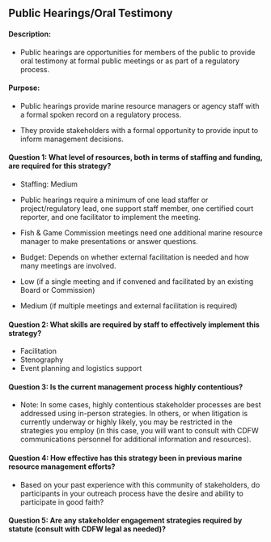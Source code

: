 ## Public Hearings/Oral Testimony
#### Description: 
-  Public hearings are opportunities for members of the public to provide oral testimony at formal public meetings or as part of a regulatory process.

#### Purpose:
-  Public hearings provide marine resource managers or agency staff with a formal spoken record on a regulatory process.

-  They provide stakeholders with a formal opportunity to provide input to inform management decisions.

#### Question 1: What level of resources, both in terms of staffing and funding, are required for this strategy?
-	Staffing: Medium
  -   Public hearings require a minimum of one lead staffer or project/regulatory lead, one support staff member, one certified court reporter, and one facilitator to implement the meeting.
  -   Fish & Game Commission meetings need one additional marine resource manager to make presentations or answer questions.

-	Budget: Depends on whether external facilitation is needed and how many meetings are involved.
  -  Low (if a single meeting and if convened and facilitated by an existing Board or Commission)
  -  Medium (if multiple meetings and external facilitation is required)


#### Question 2: What skills are required by staff to effectively implement this strategy?
-	Facilitation 
-   Stenography
-   Event planning and logistics support


#### Question 3: Is the current management process highly contentious? 
-  Note: In some cases, highly contentious stakeholder processes are best addressed using in-person strategies. In others, or when litigation is currently underway or highly likely, you may be restricted in the strategies you employ (in this case, you will want to consult with CDFW communications personnel for additional information and resources). 

#### Question 4: How effective has this strategy been in previous marine resource management efforts? 
-  Based on your past experience with this community of stakeholders, do participants in your outreach process have the desire and ability to participate in good faith? 

#### Question 5: Are any stakeholder engagement strategies required by statute (consult with CDFW legal as needed)?